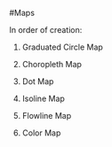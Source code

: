 #Maps

In order of creation:

1. Graduated Circle Map

2. Choropleth Map

3. Dot Map

4. Isoline Map

5. Flowline Map

6. Color Map
